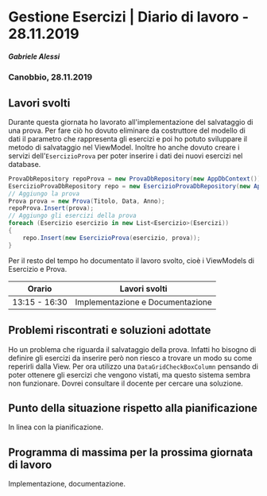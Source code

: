 # Gestione Esercizi | Diario di lavoro - 28.11.2019

##### Gabriele Alessi

### Canobbio, 28.11.2019

## Lavori svolti

Durante questa giornata ho lavorato all'implementazione del salvataggio di una prova. Per fare ciò ho dovuto eliminare da costruttore del modello di dati il parametro che rappresenta gli esercizi e poi ho potuto sviluppare il metodo di salvataggio nel ViewModel. Inoltre ho anche dovuto creare i servizi dell'`EsercizioProva` per poter inserire i dati dei nuovi esercizi nel database.

```c#
ProvaDbRepository repoProva = new ProvaDbRepository(new AppDbContext());
EsercizioProvaDbRepository repo = new EsercizioProvaDbRepository(new AppDbContext());
// Aggiungo la prova
Prova prova = new Prova(Titolo, Data, Anno);
repoProva.Insert(prova);
// Aggiungo gli esercizi della prova
foreach (Esercizio esercizio in new List<Esercizio>(Esercizi))
{
    repo.Insert(new EsercizioProva(esercizio, prova));
}
```

Per il resto del tempo ho documentato il lavoro svolto, cioè i ViewModels di Esercizio e Prova.

| Orario | Lavori svolti |
| - | - |
|13:15 - 16:30 | Implementazione e Documentazione |

## Problemi riscontrati e soluzioni adottate

Ho un problema che riguarda il salvataggio della prova. Infatti ho bisogno di definire gli esercizi da inserire però non riesco a trovare un modo su come reperirli dalla View. Per ora utilizzo una `DataGridCheckBoxColumn` pensando di poter ottenere gli esercizi che vengono vistati, ma questo sistema sembra non funzionare. Dovrei consultare il docente per cercare una soluzione.

## Punto della situazione rispetto alla pianificazione

In linea con la pianificazione.

## Programma di massima per la prossima giornata di lavoro

Implementazione, documentazione.
